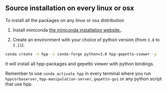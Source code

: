 ## Source installation on every linux or osx

To install all the packages on any linux or osx distribution

  1. Install miniconda [the miniconda installation website.](https://docs.conda.io/en/latest/miniconda.html).

  2. Create an environment with your choice of python version (from `3.8` to `3.11`).
  ```bash
  conda create -n hpp -c conda-forge python=3.8 hpp-gepetto-viewer -y
  ```
It will install all hpp-packages and gepetto viewer with python bindings.

Remember to use   `conda activate hpp` in every terminal where you run `hppcorbaserver`, `hpp-manipulation-server`, `gepetto-gui` or any python script that use hpp.
